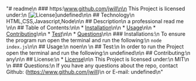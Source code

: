 "# readme\n  ### https:\\www.github.com/jwill\n\n  This Project is licensed under:\n  [![License](https://img.shields.io/badge/License-MIT-blue.svg)]undefined\n\n  ## Technology\n  HTML,CSS,Javascript,Node\n\n  ## Description\n  a professional read me \n\n  ## Table of Contents:\n\n  * [Installation](#installation)\n\n  * [Usage](#usage)\n\n  * [Contributing](#contributing)\n\n  * [Test](#test)\n\n  * [Questions](#questions)\n\n  ### Installations:\n  To ensure the program run open the terminal and run the following:\n  ```node index.js```\n\n  ## Usage:\n  noen\n  \n  ## Test:\n  In order to run the Project open the terminal and run the following:\n  undefined\n\n  ## Contributing:\n  any\n\n  ## License:\n  * [License](#license)\n\n  This Project is licensed under:\n  MIT\n  \n  ### Questions:\n  If you have any questions about the repo, contact Github: (https://www.github.com/jwill)\n  or E-mail: undefined\n"